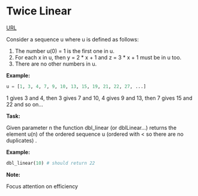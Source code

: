 # Twice Linear

[URL](https://www.codewars.com/kata/5672682212c8ecf83e000050)

Consider a sequence u where u is defined as follows:

1. The number u(0) = 1 is the first one in u.
2. For each x in u, then y = 2 * x + 1 and z = 3 * x + 1 must be in u too.
3. There are no other numbers in u.

__Example:__

```python
u = [1, 3, 4, 7, 9, 10, 13, 15, 19, 21, 22, 27, ...]
```

1 gives 3 and 4, then 3 gives 7 and 10, 4 gives 9 and 13, then 7 gives 15 and 22 and so on...

__Task:__

Given parameter n the function dbl_linear (or dblLinear...) returns the element u(n) of the ordered sequence u (ordered with < so there are no duplicates) .

__Example:__

```python
dbl_linear(10) # should return 22
```

__Note:__

Focus attention on efficiency